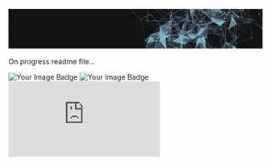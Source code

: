 ![Demo](./assets/juangifpresentation.gif)

On progress readme file...  <br>

<img src="https://tryhackme-badges.s3.amazonaws.com/juanfemeniaqueve.png" alt="Your Image Badge" />

<img src="[https://tryhackme-badges.s3.amazonaws.com/juanfemeniaqueve.png](https://tryhackme.com/api/v2/badges/public-profile?userPublicId=3606600)" alt="Your Image Badge" />

<iframe src="https://tryhackme.com/api/v2/badges/public-profile?userPublicId=3606600" style='border:none;'></iframe>


